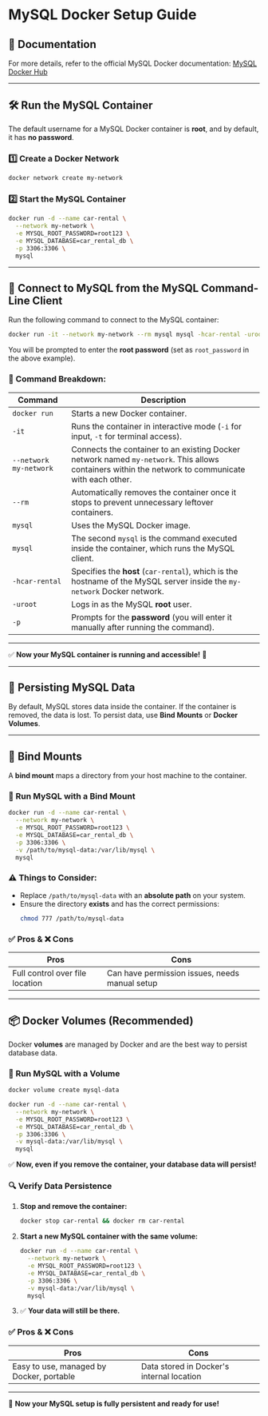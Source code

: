 # MySQL Docker Setup Guide

## 📄 Documentation
For more details, refer to the official MySQL Docker documentation: [MySQL Docker Hub](https://hub.docker.com/_/mysql)

---

## 🛠 Run the MySQL Container
The default username for a MySQL Docker container is **root**, and by default, it has **no password**.

### 1️⃣ Create a Docker Network
```sh
docker network create my-network
```

### 2️⃣ Start the MySQL Container
```sh
docker run -d --name car-rental \
  --network my-network \
  -e MYSQL_ROOT_PASSWORD=root123 \
  -e MYSQL_DATABASE=car_rental_db \
  -p 3306:3306 \
  mysql
```

---

## 🔗 Connect to MySQL from the MySQL Command-Line Client

Run the following command to connect to the MySQL container:

```sh
docker run -it --network my-network --rm mysql mysql -hcar-rental -uroot -p
```

You will be prompted to enter the **root password** (set as `root_password` in the above example).

### 📌 Command Breakdown:
| Command | Description |
|---------|-------------|
| `docker run` | Starts a new Docker container. |
| `-it` | Runs the container in interactive mode (`-i` for input, `-t` for terminal access). |
| `--network my-network` | Connects the container to an existing Docker network named `my-network`. This allows containers within the network to communicate with each other. |
| `--rm` | Automatically removes the container once it stops to prevent unnecessary leftover containers. |
| `mysql` | Uses the MySQL Docker image. |
| `mysql` | The second `mysql` is the command executed inside the container, which runs the MySQL client. |
| `-hcar-rental` | Specifies the **host** (`car-rental`), which is the hostname of the MySQL server inside the `my-network` Docker network. |
| `-uroot` | Logs in as the MySQL **root** user. |
| `-p` | Prompts for the **password** (you will enter it manually after running the command). |

---

✅ **Now your MySQL container is running and accessible!** 🚀

---

## 💾 Persisting MySQL Data
By default, MySQL stores data inside the container. If the container is removed, the data is lost. To persist data, use **Bind Mounts** or **Docker Volumes**.

---

## 🔄 Bind Mounts
A **bind mount** maps a directory from your host machine to the container.

### 📌 Run MySQL with a Bind Mount
```sh
docker run -d --name car-rental \
  --network my-network \
  -e MYSQL_ROOT_PASSWORD=root123 \
  -e MYSQL_DATABASE=car_rental_db \
  -p 3306:3306 \
  -v /path/to/mysql-data:/var/lib/mysql \
  mysql
```

### ⚠️ Things to Consider:
- Replace `/path/to/mysql-data` with an **absolute path** on your system.
- Ensure the directory **exists** and has the correct permissions:
  ```sh
  chmod 777 /path/to/mysql-data
  ```

### ✅ Pros & ❌ Cons
| Pros | Cons |
|------|------|
| Full control over file location | Can have permission issues, needs manual setup |

---

## 📦 Docker Volumes (Recommended)
Docker **volumes** are managed by Docker and are the best way to persist database data.

### 📌 Run MySQL with a Volume
```sh
docker volume create mysql-data

docker run -d --name car-rental \
  --network my-network \
  -e MYSQL_ROOT_PASSWORD=root123 \
  -e MYSQL_DATABASE=car_rental_db \
  -p 3306:3306 \
  -v mysql-data:/var/lib/mysql \
  mysql
```

✅ **Now, even if you remove the container, your database data will persist!**

### 🔍 Verify Data Persistence
1. **Stop and remove the container:**
   ```sh
   docker stop car-rental && docker rm car-rental
   ```
2. **Start a new MySQL container with the same volume:**
   ```sh
   docker run -d --name car-rental \
     --network my-network \
     -e MYSQL_ROOT_PASSWORD=root123 \
     -e MYSQL_DATABASE=car_rental_db \
     -p 3306:3306 \
     -v mysql-data:/var/lib/mysql \
     mysql
   ```
3. ✅ **Your data will still be there.**

### ✅ Pros & ❌ Cons
| Pros | Cons |
|------|------|
| Easy to use, managed by Docker, portable | Data stored in Docker's internal location |

---

🚀 **Now your MySQL setup is fully persistent and ready for use!**

